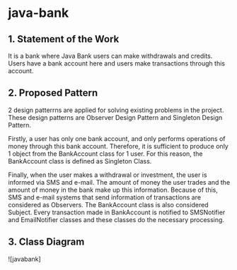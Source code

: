 # java-bank
## 1. Statement of the Work

It is a bank where Java Bank users can make withdrawals and credits. Users have a bank account here and users make transactions through this account.

## 2. Proposed Pattern

2 design patterrns are applied for solving existing problems in the project. These design patterns are Observer Design Pattern and Singleton Design Pattern.

Firstly, a user has only one bank account, and only performs operations of money through this bank account. Therefore, it is sufficient to produce only 1 object from the BankAccount class for 1 user. For this reason, the BankAccount class is defined as Singleton Class.

Finally, when the user makes a withdrawal or investment, the user is informed via SMS and e-mail. The amount of money the user trades and the amount of money in the bank make up this information. Because of this, SMS and e-mail systems that send information of transactions are considered as Observers. The BankAccount class is also considered Subject. Every transaction made in BankAccount is notified to SMSNotifier and EmailNotifier classes and these classes do the necessary processing.

## 3. Class Diagram
![javabank]
